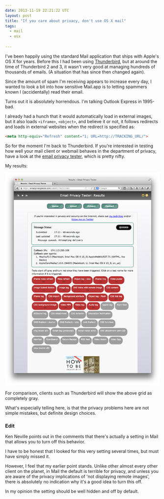 ```yaml
---
date: 2013-11-19 22:21:22 UTC
layout: post
title: "If you care about privacy, don't use OS X mail"
tags:
  - mail 
  - osx

---
```



I've been happily using the standard Mail application that ships with Apple's
OS X for years. Before this I had been using [Thunderbird][1], but at around
the time of Thunderbird 2 and 3, it wasn't very good at managing hundreds of
thousands of emails. (A situation that has since then changed again).

Since the amount of spam I'm receiving appears to increase every day, I wanted
to look a bit into how sensitive Mail.app is to letting spammers known I
(accidentally) read their email.

Turns out it is absolutely horrendous. I'm talking Outlook Express in 1995-bad.

I already had a hunch that it would automatically load in external images, but
it also loads `<iframe>`, `<object>`, and believe it or not, it follows
redirects and loads in external websites when the redirect is specified as:

```html
<meta http-equiv="Refresh" content="1; URL=http://TRACKING_URL/">
```

So for the moment I'm back to Thunderbird. If you're interested in testing
how well your mail client or webmail behaves in the department of privacy,
have a look at the [email privacy tester][2], which is pretty nifty.

My results:

<a href="/resources/images/posts/emailprivacy.png"><img src="/resources/images/posts/emailprivacy.png" style="max-width: 100%"/></a>

For comparison, clients such as Thunderbird will show the above grid as
completely gray.

What's especially telling here, is that the privacy problems here are not
simple mistakes, but definite design choices.

### Edit

Ken Neville points out in the comments that there's actually a setting in Mail
that allows you to turn off this behavior.

I have to be honest that I looked for this very setting several times, but
must have simply missed it.

However, I feel that my earlier point stands. Unlike other almost every other
client on the planet, in Mail the default is terrible for privacy, and unless
you are aware of the privacy implications of 'not displaying remote images',
there is absolutely no indication why it's a good idea to turn this off.

In my opinion the setting should be well hidden and off by default.

[1]: http://www.mozilla.org/en-US/thunderbird/
[2]: https://emailprivacytester.com/
